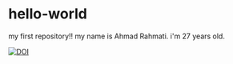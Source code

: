 # hello-world
my first repository!!
my name is Ahmad Rahmati.
i'm 27 years old.


[![DOI](https://zenodo.org/badge/227405738.svg)](https://zenodo.org/badge/latestdoi/227405738)
